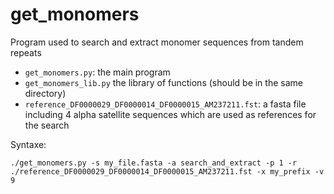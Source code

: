 # get_monomers
Program used to search and extract monomer sequences from tandem repeats 

- `get_monomers.py`: the main program
- `get_monomers_lib.py` the library of functions (should be in the same directory)
- `reference_DF0000029_DF0000014_DF0000015_AM237211.fst`: a fasta file including 4 alpha satellite sequences which are used as references for the search

Syntaxe:
```
./get_monomers.py -s my_file.fasta -a search_and_extract -p 1 -r ./reference_DF0000029_DF0000014_DF0000015_AM237211.fst -x my_prefix -v 9
```
